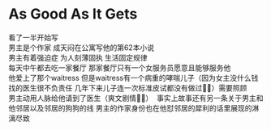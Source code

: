 # As Good As It Gets

看了一半开始写  
男主是个作家 成天闷在公寓写他的第62本小说  
男主有着强迫症 为人刻薄固执 生活固定规律  
每天中午都去吃一家餐厅 那家餐厅只有一个女服务员愿意且能够服务他  
他爱上了那个waitress 但是waitress有一个病重的哮喘儿子（因为女主没什么钱 找的医生很不负责任 几年下来儿子连一次标准皮试都没有做过👨‍⚕️）需要照顾  
男主动用人脉给他请到了医生（爽文剧情😶‍🌫️） 
![]()
事实上故事还有另一条关于男主和他邻居以及邻居的狗狗的线 男主的作家身份也在他怼邻居的犀利的话里展现的淋漓尽致
![]()
